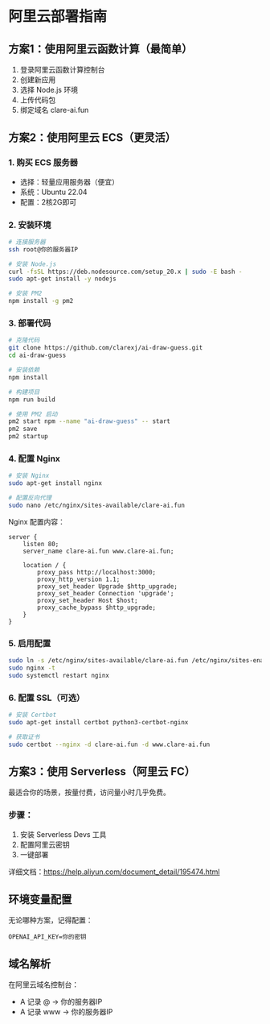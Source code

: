 # 阿里云部署指南

## 方案1：使用阿里云函数计算（最简单）

1. 登录阿里云函数计算控制台
2. 创建新应用
3. 选择 Node.js 环境
4. 上传代码包
5. 绑定域名 clare-ai.fun

## 方案2：使用阿里云 ECS（更灵活）

### 1. 购买 ECS 服务器
- 选择：轻量应用服务器（便宜）
- 系统：Ubuntu 22.04
- 配置：2核2G即可

### 2. 安装环境
```bash
# 连接服务器
ssh root@你的服务器IP

# 安装 Node.js
curl -fsSL https://deb.nodesource.com/setup_20.x | sudo -E bash -
sudo apt-get install -y nodejs

# 安装 PM2
npm install -g pm2
```

### 3. 部署代码
```bash
# 克隆代码
git clone https://github.com/clarexj/ai-draw-guess.git
cd ai-draw-guess

# 安装依赖
npm install

# 构建项目
npm run build

# 使用 PM2 启动
pm2 start npm --name "ai-draw-guess" -- start
pm2 save
pm2 startup
```

### 4. 配置 Nginx
```bash
# 安装 Nginx
sudo apt-get install nginx

# 配置反向代理
sudo nano /etc/nginx/sites-available/clare-ai.fun
```

Nginx 配置内容：
```nginx
server {
    listen 80;
    server_name clare-ai.fun www.clare-ai.fun;

    location / {
        proxy_pass http://localhost:3000;
        proxy_http_version 1.1;
        proxy_set_header Upgrade $http_upgrade;
        proxy_set_header Connection 'upgrade';
        proxy_set_header Host $host;
        proxy_cache_bypass $http_upgrade;
    }
}
```

### 5. 启用配置
```bash
sudo ln -s /etc/nginx/sites-available/clare-ai.fun /etc/nginx/sites-enabled/
sudo nginx -t
sudo systemctl restart nginx
```

### 6. 配置 SSL（可选）
```bash
# 安装 Certbot
sudo apt-get install certbot python3-certbot-nginx

# 获取证书
sudo certbot --nginx -d clare-ai.fun -d www.clare-ai.fun
```

## 方案3：使用 Serverless（阿里云 FC）

最适合你的场景，按量付费，访问量小时几乎免费。

### 步骤：
1. 安装 Serverless Devs 工具
2. 配置阿里云密钥
3. 一键部署

详细文档：https://help.aliyun.com/document_detail/195474.html

## 环境变量配置

无论哪种方案，记得配置：
```
OPENAI_API_KEY=你的密钥
```

## 域名解析

在阿里云域名控制台：
- A 记录 @ → 你的服务器IP
- A 记录 www → 你的服务器IP